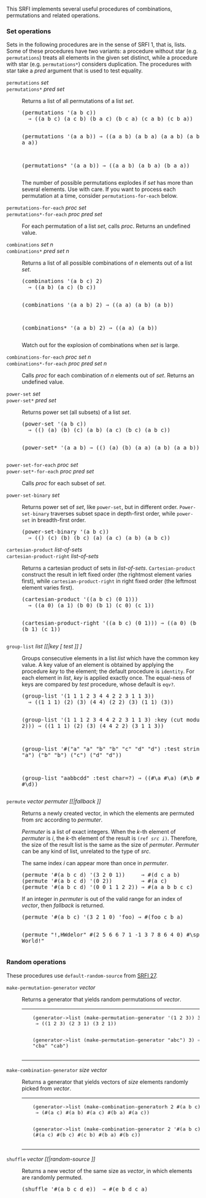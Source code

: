 <p>This SRFI implements several useful procedures of
combinations, permutations and related operations.
</p>

<h3>Set operations</h3>

<p>Sets in the following procedures are in
the sense of SRFI 1, that is, lists.
Some of these procedures have two variants: a procedure without
star (e.g. <code>permutations</code>) treats all elements in the given
set distinct, while a procedure with star (e.g. <code>permutations*</code>)
considers duplication.  The procedures with star take a <var>pred</var>
argument that is used to test equality.
</p>

<dl>
<dt><a name="index-permutations"></a><code>permutations</code> <em>set</em></dt>
<dt><a name="index-permutations_002a"></a><code>permutations*</code> <em>pred set</em></dt>
<dd><p>Returns a list of all permutations of a list <var>set</var>.
</p>
<div class="example">
<pre class="example">(permutations '(a b c))
  &rArr; ((a b c) (a c b) (b a c) (b c a) (c a b) (c b a))

(permutations '(a a b))
  &rArr; ((a a b) (a b a) (a a b) (a b a) (b a a) (b a a))

(permutations* '(a a b))
  &rArr; ((a a b) (a b a) (b a a))
</pre></div>

<p>The number of possible permutations explodes if <var>set</var> has
more than several elements.  Use with care.  If you want to process
each permutation at a time, consider <code>permutations-for-each</code> below.
</p></dd></dl>

<dl>
<dt><a name="index-permutations_002dfor_002deach"></a><code>permutations-for-each</code> <em>proc set</em></dt>
<dt><a name="index-permutations_002a_002dfor_002deach"></a><code>permutations*-for-each</code> <em>proc pred set</em></dt>
<dd><p>For each permutation of a list <var>set</var>, calls <var>proc</var>.
Returns an undefined value.
</p></dd></dl>

<dl>
<dt><a name="index-combinations"></a><code>combinations</code> <em>set n</em></dt>
<dt><a name="index-combinations_002a"></a><code>combinations*</code> <em>pred set n</em></dt>
<dd><p>Returns a list of all possible combinations of <var>n</var> elements out
of a list <var>set</var>.
</p>
<div class="example">
<pre class="example">(combinations '(a b c) 2)
  &rArr; ((a b) (a c) (b c))

(combinations '(a a b) 2)
  &rArr; ((a a) (a b) (a b))

(combinations* '(a a b) 2)
  &rArr; ((a a) (a b))
</pre></div>

<p>Watch out for the explosion of combinations when <var>set</var> is large.
</p></dd></dl>

<dl>
<dt><a name="index-combinations_002dfor_002deach"></a><code>combinations-for-each</code> <em>proc set n</em></dt>
<dt><a name="index-combinations_002a_002dfor_002deach"></a><code>combinations*-for-each</code> <em>proc pred set n</em></dt>
<dd><p>Calls <var>proc</var> for each combination of <var>n</var> elements out of <var>set</var>.
Returns an undefined value.
</p></dd></dl>

<dl>
<dt><a name="index-power_002dset"></a><code>power-set</code> <em>set</em></dt>
<dt><a name="index-power_002dset_002a"></a><code>power-set*</code> <em>pred set</em></dt>
<dd><p>Returns power set (all subsets) of a list <var>set</var>.
</p>
<div class="example">
<pre class="example">(power-set '(a b c))
  &rArr; (() (a) (b) (c) (a b) (a c) (b c) (a b c))

(power-set* '(a a b)
  &rArr; (() (a) (b) (a a) (a b) (a a b))
</pre></div>
</dd></dl>

<dl>
<dt><a name="index-power_002dset_002dfor_002deach"></a><code>power-set-for-each</code> <em>proc set</em></dt>
<dt><a name="index-power_002dset_002a_002dfor_002deach"></a><code>power-set*-for-each</code> <em>proc pred set</em></dt>
<dd><p>Calls <var>proc</var> for each subset of <var>set</var>.
</p></dd></dl>

<dl>
<dt><a name="index-power_002dset_002dbinary"></a><code>power-set-binary</code> <em>set</em></dt>
<dd><p>Returns power set of <var>set</var>, like <code>power-set</code>, but in different order.
<code>Power-set-binary</code> traverses subset space in depth-first order,
while <code>power-set</code> in breadth-first order.
</p>
<div class="example">
<pre class="example">(power-set-binary '(a b c))
  &rArr; (() (c) (b) (b c) (a) (a c) (a b) (a b c))
</pre></div>
</dd></dl>

<dl>
<dt><a name="index-cartesian_002dproduct"></a><code>cartesian-product</code> <em>list-of-sets</em></dt>
<dt><a name="index-cartesian_002dproduct_002dright"></a><code>cartesian-product-right</code> <em>list-of-sets</em></dt>
<dd><p>Returns a cartesian product of sets in <var>list-of-sets</var>.
<code>Cartesian-product</code> construct the result in left fixed order
(the rightmost element varies first), while
<code>cartesian-product-right</code> in right fixed order
(the leftmost element varies first).
</p>
<div class="example">
<pre class="example">(cartesian-product '((a b c) (0 1)))
  &rArr; ((a 0) (a 1) (b 0) (b 1) (c 0) (c 1))

(cartesian-product-right '((a b c) (0 1)))
  &rArr; ((a 0) (b 0) (c 0) (a 1) (b 1) (c 1))
</pre></div>
</dd></dl>

<dl>
<dt><a name="index-group_002dlist"></a><code>group-list</code> <em>list [[|key [ test ]]
 ]</em></dt>
<dd><p>Groups consecutive elements in a list <var>list</var> which
have the common key value.  A key value of an element is
obtained by applying the procedure <var>key</var> to the element;
the default procedure is <code>identity</code>.
For each element in <var>list</var>, <var>key</var> is applied exactly once.
The equal-ness of keys are compared by <var>test</var> procedure,
whose default is <code>eqv?</code>.
</p>
<div class="example">
<pre class="example">(group-list '(1 1 1 2 3 4 4 2 2 3 1 1 3))
  &rArr; ((1 1 1) (2) (3) (4 4) (2 2) (3) (1 1) (3))

(group-list '(1 1 1 2 3 4 4 2 2 3 1 1 3)
                :key (cut modulo &lt;&gt; 2)))
  &rArr; ((1 1 1) (2) (3) (4 4 2 2) (3 1 1 3))

(group-list '#(&quot;a&quot; &quot;a&quot; &quot;b&quot; &quot;b&quot; &quot;c&quot; &quot;d&quot; &quot;d&quot;)
                :test string=?)
  &rArr; ((&quot;a&quot; &quot;a&quot;) (&quot;b&quot; &quot;b&quot;) (&quot;c&quot;) (&quot;d&quot; &quot;d&quot;))

(group-list &quot;aabbcdd&quot;
                :test char=?)
  &rArr; ((#\a #\a) (#\b #\b) (#\c) (#\d #\d))
</pre></div>

</dd></dl>

<dl>
<dt><a name="index-permute"></a><code>permute</code> <em>vector permuter [[|fallback ]]</em></dt>
<dd><p>Returns a newly created vector, in which
the elements are permuted from <var>src</var> according to <var>permuter</var>.
</p>
<p><var>Permuter</var> is a list of exact integers.  When the <var>k</var>-th element
of <var>permuter</var> is <var>i</var>, the <var>k</var>-th element of the result
is <code>(ref <var>src</var> <var>i</var>)</code>.   Therefore, the size of the result
list is the same as the size of <var>permuter</var>.  <var>Permuter</var>
can be any kind of list, unrelated to the type of <var>src</var>.
</p>
<p>The same index <var>i</var> can appear more than once
in <var>permuter</var>.
</p>
<div class="example">
<pre class="example">(permute '#(a b c d) '(3 2 0 1))     &rArr; #(d c a b)
(permute '#(a b c d) '(0 2))         &rArr; #(a c)
(permute '#(a b c d) '(0 0 1 1 2 2)) &rArr; #(a a b b c c)
</pre></div>

<p>If an integer in <var>permuter</var> is out of the valid range for an index
of <var>vector</var>, then <var>fallback</var> is returned.
</p>
<div class="example">
<pre class="example">(permute '#(a b c) '(3 2 1 0) 'foo) &rArr; #(foo c b a)

(permute &quot;!,HWdelor&quot; #(2 5 6 6 7 1 -1 3 7 8 6 4 0) #\space)
  &rArr; &quot;Hello, World!&quot;
</pre></div>
</dd></dl>

<h3>Random operations</h3>

These procedures use <code>default-random-source</code> from
<a href="http://srfi.schemers.org/srfi-27/srfi-27.html">SRFI 27</a>.

<dl>
<dt><a name="index-permutations_002dof"></a><code>make-permutation-generator</code><i> vector</i></dt>
<dd><p>Returns a generator that yields random permutations of <var>vector</var>.
</p>
<table><tr><td>&nbsp;</td><td><pre class="example">(generator-&gt;list (make-permutation-generator '(1 2 3)) 3)
 &rArr; ((1 2 3) (2 3 1) (3 2 1))

(generator-&gt;list (make-permutation-generator &quot;abc&quot;) 3)
 &rArr; (&quot;cba&quot; &quot;cba&quot; &quot;cab&quot;)
</pre></td></tr></table>
</dd></dl>

<dl>
<dt><a name="index-combinations_002dof"></a><code>make-combination-generator</code><i> size vector</i></dt>
<dd><p>Returns a generator that yields vectors of <var>size</var> elements
randomly picked from <var>vector</var>.
</p>
<table><tr><td>&nbsp;</td><td><pre class="example">(generator-&gt;list (make-combination-generatorh 2 #(a b c)) 5)
 &rArr; (#(a c) #(a b) #(a c) #(b a) #(a c))

(generator-&gt;list (make-combination-generator 2 '#(a b c)) 5)
 &rArr; (#(a c) #(b c) #(c b) #(b a) #(b c))
</pre></td></tr></table>
</dd></dl>


<dl>
<dt><a name="index-shuffle"></a><code>shuffle</code> <em>vector [[|random-source ]]</em></dt>
<dd><p>Returns a new vector of the same size as <var>vector</var>,
in which elements are randomly permuted.
</p>
<div class="example">
<pre class="example">(shuffle '#(a b c d e))  &rArr; #(e b d c a)
</pre></div>
</dd></dl>






